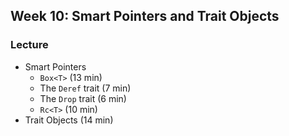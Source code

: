## Week 10: Smart Pointers and Trait Objects

### Lecture

- Smart Pointers
    - `Box<T>` (13 min)
    - The `Deref` trait (7 min)
    - The `Drop` trait (6 min)
    - `Rc<T>` (10 min)
- Trait Objects (14 min)
